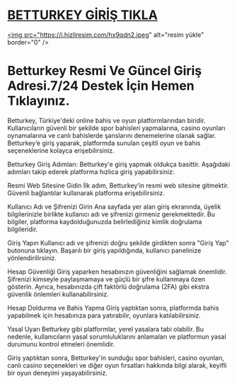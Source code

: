 # <a href="https://l24.im/0u2PLh8">BETTURKEY GİRİŞ TIKLA</a>

<a href="https://l24.im/0u2PLh8"> <img src="https://i.hizliresim.com/hx9qdn2.jpeg" alt="resim yükle" border="0" /></a>

# Betturkey Resmi Ve Güncel Giriş Adresi.7/24 Destek İçin Hemen Tıklayınız.
Betturkey, Türkiye'deki online bahis ve oyun platformlarından biridir. Kullanıcıların güvenli bir şekilde spor bahisleri yapmalarına, casino oyunları oynamalarına ve canlı bahislerde şanslarını denemelerine olanak sağlar. Betturkey’e giriş yaparak, platformda sunulan çeşitli oyun ve bahis seçeneklerine kolayca erişebilirsiniz.

Betturkey Giriş Adımları:
Betturkey'e giriş yapmak oldukça basittir. Aşağıdaki adımları takip ederek platforma hızlıca giriş yapabilirsiniz:

Resmi Web Sitesine Gidin
İlk adım, Betturkey’in resmi web sitesine gitmektir. Güvenli bağlantılar kullanarak platforma erişebilirsiniz.

Kullanıcı Adı ve Şifrenizi Girin
Ana sayfada yer alan giriş ekranında, üyelik bilgilerinizle birlikte kullanıcı adı ve şifrenizi girmeniz gerekmektedir. Bu bilgiler, platforma kaydolduğunuzda belirlediğiniz kimlik doğrulama bilgileridir.

Giriş Yapın
Kullanıcı adı ve şifrenizi doğru şekilde girdikten sonra "Giriş Yap" butonuna tıklayın. Başarılı bir giriş yapıldığında, kullanıcı panelinize yönlendirilirsiniz.

Hesap Güvenliği
Giriş yaparken hesabınızın güvenliğini sağlamak önemlidir. Şifrenizi kimseyle paylaşmamaya ve güçlü bir şifre kullanmaya özen gösterin. Ayrıca, hesabınızda çift faktörlü doğrulama (2FA) gibi ekstra güvenlik önlemleri kullanabilirsiniz.

Hesap Doldurma ve Bahis Yapma
Giriş yaptıktan sonra, platformda bahis yapabilmek için hesabınıza para yatırabilir, oyunlara katılabilirsiniz.

Yasal Uyarı
Betturkey gibi platformlar, yerel yasalara tabi olabilir. Bu nedenle, kullanıcıların yasal sorumluluklarını anlamaları ve platformun yasal durumunu kontrol etmeleri önemlidir.

Giriş yaptıktan sonra, Betturkey'in sunduğu spor bahisleri, casino oyunları, canlı casino seçenekleri ve diğer oyun fırsatları hakkında bilgi alarak, keyifli bir oyun deneyimi yaşayabilirsiniz.




